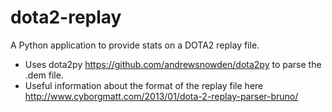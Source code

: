 dota2-replay
============

A Python application to provide stats on a DOTA2 replay file.

- Uses dota2py https://github.com/andrewsnowden/dota2py to parse the .dem file.
- Useful information about the format of the replay file here http://www.cyborgmatt.com/2013/01/dota-2-replay-parser-bruno/